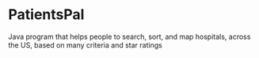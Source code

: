 # PatientsPal

Java program that helps people to search, sort, and map hospitals, across the US, based on many criteria and star ratings
